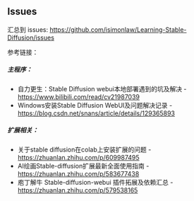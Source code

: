 ## Issues

汇总到 issues: https://github.com/isimonlaw/Learning-Stable-Diffusion/issues



参考链接：
##### 主程序：
- 自力更生：Stable Diffusion webui本地部署遇到的坑及解决 - https://www.bilibili.com/read/cv21987039
- Windows安装Stable Diffusion WebUI及问题解决记录 - https://blog.csdn.net/snans/article/details/129365893

##### 扩展相关：
- 关于stable diffusion在colab上安装扩展的问题 - https://zhuanlan.zhihu.com/p/609987495
- AI绘画Stable-diffusion扩展最新全面使用指南 - https://zhuanlan.zhihu.com/p/583677438
- 庖丁解牛 Stable-diffusion-webui 插件拓展及依赖汇总 - https://zhuanlan.zhihu.com/p/579538165
